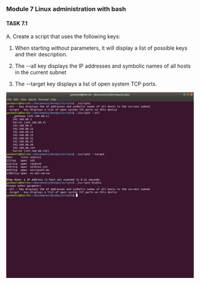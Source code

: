 ### Module 7 Linux administration with bash
#### TASK 7.1 

A. Create a script that uses the following keys:

1. When starting without parameters, it will display a list of possible keys and their description.

2. The --all key displays the IP addresses and symbolic names of all hosts in the current subnet

3. The --target key displays a list of open system TCP ports.
 
 ![](Screenshots/1.png) 

